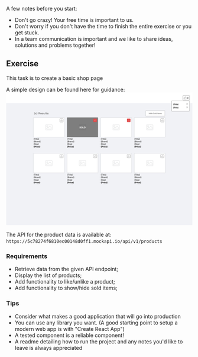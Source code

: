 A few notes before you start:

- Don't go crazy! Your free time is important to us.
- Don't worry if you don't have the time to finish the entire exercise or you get stuck.
- In a team communication is important and we like to share ideas, solutions and problems together!

## Exercise

This task is to create a basic shop page

A simple design can be found here for guidance: ![Wireframe](wireframe.png)

The API for the product data is available at: `https://5c78274f6810ec00148d0ff1.mockapi.io/api/v1/products`

### Requirements

- Retrieve data from the given API endpoint;
- Display the list of products;
- Add functionality to like/unlike a product;
- Add functionality to show/hide sold items;

### Tips

- Consider what makes a good application that will go into production
- You can use any library you want. (A good starting point to setup a modern web app is with "Create React App")
- A tested component is a reliable component!
- A readme detailing how to run the project and any notes you'd like to leave is always appreciated
